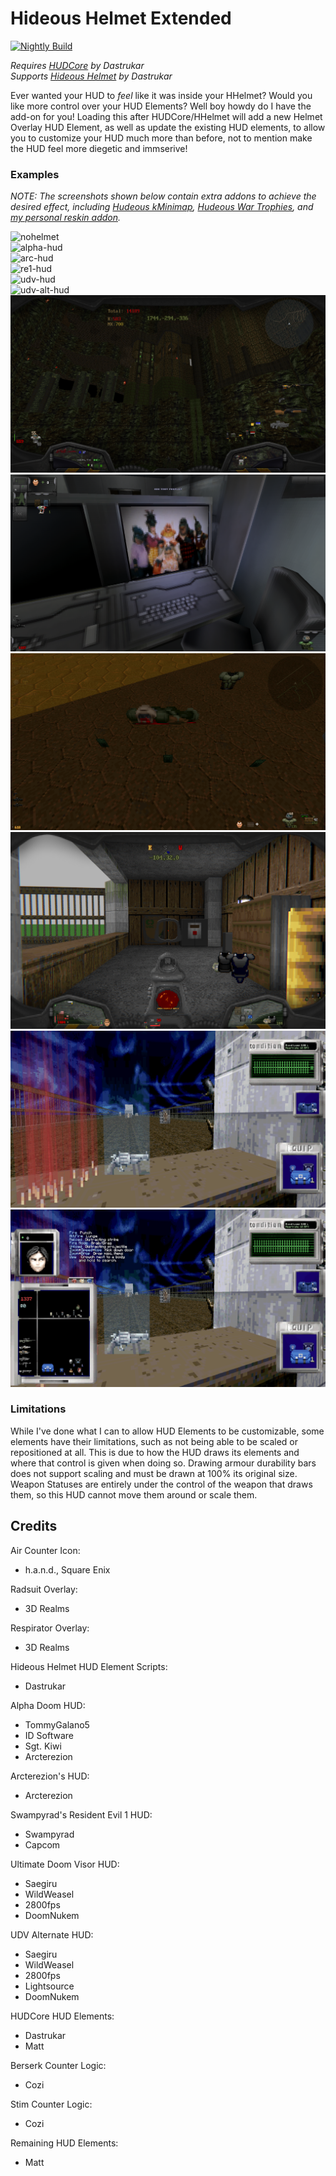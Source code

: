 # Hideous Helmet Extended

[![Nightly Build](https://github.com/UndeadZeratul/hideous-helmet-extended/actions/workflows/nightly.yml/badge.svg)](https://github.com/UndeadZeratul/hideous-helmet-extended/actions/workflows/nightly.yml)

_Requires [HUDCore](https://github.com/dastrukar/hdest-hudcore) by Dastrukar_  
_Supports [Hideous Helmet](https://github.com/dastrukar/hideous-helmet) by Dastrukar_

Ever wanted your HUD to _feel_ like it was inside your HHelmet?  Would you like more control over your HUD Elements?  Well boy howdy do I have the add-on for you!  Loading this after HUDCore/HHelmet will add a new Helmet Overlay HUD Element, as well as update the existing HUD elements, to allow you to customize your HUD much more than before, not to mention make the HUD feel more diegetic and immserive!

### Examples
_NOTE: The screenshots shown below contain extra addons to achieve the desired effect, including [Hudeous kMinimap](https://dastrukar.gitlab.io/hddons-list/#misc:hudeouskminimap-fda), [Hudeous War Trophies](https://cdn.discordapp.com/attachments/462331550768431104/1043709953828982784/wartrophies-v1.10.2_helmet_fork_1.1.zip), and [my personal reskin addon](https://github.com/UndeadZeratul/uzHDAddon)._

![nohelmet](./screenshots/no-helmet.png)  
![alpha-hud](./screenshots/alpha-hud.png)  
![arc-hud](./screenshots/arc-hud.png)  
![re1-hud](./screenshots/re1-hud.png)  
![udv-hud](./screenshots/udv-hud.png)  
![udv-alt-hud](./screenshots/udv-alt-hud.png)  
![cali-hud-1](./screenshots/cali-is-dog-hud-1.png)  
![paranthropus-hud-1](./screenshots/paranthropus-hud-1.png)  
![paranthropus-hud-2](./screenshots/paranthropus-hud-2.png)  
![red-hud-1](./screenshots/red-hud-1.png)  
![zudwa-hud-1](./screenshots/zudwa-hud-1.png)  
![zudwa-hud-2](./screenshots/zudwa-hud-2.png)  

### Limitations
While I've done what I can to allow HUD Elements to be customizable, some elements have their limitations, such as not being able to be scaled or repositioned at all.  This is due to how the HUD draws its elements and where that control is given when doing so.  Drawing armour durability bars does not support scaling and must be drawn at 100% its original size.  Weapon Statuses are entirely under the control of the weapon that draws them, so this HUD cannot move them around or scale them.

## Credits

Air Counter Icon:
- h.a.n.d., Square Enix

Radsuit Overlay:
- 3D Realms

Respirator Overlay:
- 3D Realms

Hideous Helmet HUD Element Scripts:
- Dastrukar

Alpha Doom HUD:
- TommyGalano5
- ID Software
- Sgt. Kiwi
- Arcterezion

Arcterezion's HUD:
- Arcterezion

Swampyrad's Resident Evil 1 HUD:
- Swampyrad
- Capcom

Ultimate Doom Visor HUD:
- Saegiru
- WildWeasel
- 2800fps
- DoomNukem

UDV Alternate HUD:
- Saegiru
- WildWeasel
- 2800fps
- Lightsource
- DoomNukem

HUDCore HUD Elements:
- Dastrukar
- Matt

Berserk Counter Logic:
- Cozi

Stim Counter Logic:
- Cozi

Remaining HUD Elements:
- Matt